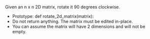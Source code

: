 <p>Given an n x n 2D matrix, rotate it 90 degrees clockwise.</p>

- Prototype: def rotate_2d_matrix(matrix):
- Do not return anything. The matrix must be edited in-place.
- You can assume the matrix will have 2 dimensions and will not be empty.
